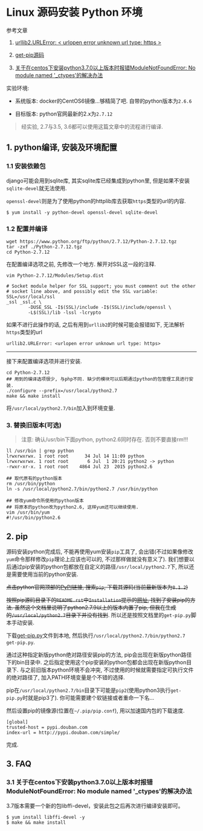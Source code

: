 # Linux 源码安装 Python 环境

<!-- <!tags!>: <!源码安装!> -->

<!-- <!keys!>: eSy'39Nmarrypjlo -->

参考文章

1. [urllib2.URLError: < urlopen error unknown url type: https >](http://blog.csdn.net/hewy0526/article/details/9202523)

2. [get-pip源码](https://bootstrap.pypa.io/get-pip.py)

3. [关于在centos下安装python3.7.0以上版本时报错ModuleNotFoundError: No module named '_ctypes'的解决办法](https://blog.csdn.net/qq_36416904/article/details/79316972)

实验环境:

- 系统版本: docker的CentOS6镜像...够精简了吧. 自带的python版本为`2.6.6`

- 目标版本: python官网最新的2.x为`2.7.12`

> 经实验, 2.7与3.5, 3.6都可以使用这篇文章中的流程进行编译.

## 1. python编译, 安装及环境配置

### 1.1 安装依赖包

django可能会用到sqlite库, 其实sqlite库已经集成到python里, 但是如果不安装`sqlite-devel`就无法使用. 

`openssl-devel`则是为了使用python的httplib库去获取`https`类型的url的内容.

```
$ yum install -y python-devel openssl-devel sqlite-devel
```

### 1.2 配置并编译

```shell
wget https://www.python.org/ftp/python/2.7.12/Python-2.7.12.tgz
tar -zxf ./Python-2.7.12.tgz
cd Python-2.7.12
```

在配置编译选项之前, 先修改一个地方. 解开对SSL这一段的注释.

```shell
vim Python-2.7.12/Modules/Setup.dist

# Socket module helper for SSL support; you must comment out the other
# socket line above, and possibly edit the SSL variable:
SSL=/usr/local/ssl
_ssl _ssl.c \
        -DUSE_SSL -I$(SSL)/include -I$(SSL)/include/openssl \
        -L$(SSL)/lib -lssl -lcrypto

```

如果不进行此操作的话, 之后有用到`urllib2`的时候可能会报错如下, 无法解析`https`类型的url

```
urllib2.URLError: <urlopen error unknown url type: https>
```

------

接下来配置编译选项并进行安装.

```
cd Python-2.7.12
## 用到的编译选项很少, 与php不同. 缺少的模块可以后期通过python的包管理工具进行安装.
./configure --prefix=/usr/local/python2.7
make && make install
```

将`/usr/local/python2.7/bin`加入到环境变量.

### 3. 替换旧版本(可选)

> 注意: 确认/usr/bin下面python, python2.6同时存在. 否则不要直接rm!!!

```
ll /usr/bin | grep python
lrwxrwxrwx. 1 root root      34 Jul 14 11:09 python
lrwxrwxrwx. 1 root root       6 Jul  1 20:21 python2 -> python
-rwxr-xr-x. 1 root root    4864 Jul 23  2015 python2.6

## 取代原有的python版本
rm /usr/bin/python
ln -s /usr/local/python2.7/bin/python2.7 /usr/bin/python

## 修改yum命令所使用的python版本
## 将原本的python改为python2.6, 这样yum还可以继续使用.
vim /usr/bin/yum
#!/usr/bin/python2.6
```

## 2. pip

源码安装python完成后, 不能再使用yum安装`pip`工具了, 会出错(不过如果像修改`yum`命令那样修改`pip`理论上应该也可以的, 不过那样做就没有意义了). 我们想要以后通过pip安装的python包都放在自定义的路径`/usr/local/python2.7`下, 所以还是需要使用当前的python安装.

~~点击python官网顶部的[PyPI](https://pypi.python.org/pypi)链接, 搜索`pip`, 下载其源码(当前最新版本为`8.1.2`)~~

~~按照pip源码目录下的`README.rst`中`Installation`提示的[网址](https://pip.pypa.io/en/stable/installing/), 找到了安装pip的方法. 虽然这个文档里说明了python2.7.9以上的版本内置了pip, 但我在生成的`/usr/local/python2.7`目录下并没有找到~~. 所以还是按照文档里的`get-pip.py`脚本手动安装.

下载[get-pip.py](https://bootstrap.pypa.io/get-pip.py)文件到本地, 然后执行`/usr/local/python2.7/bin/python2.7 get-pip.py`.

通过这种指定新版python绝对路径安装pip的方法, pip会出现在新版python路径下的bin目录中. 之后指定使用这个pip安装的python包都会出现在新版python目录下. 与之前旧版本python环境不会冲突, 不过使用的时候就需要指定可执行文件的绝对路径了, 加入PATH环境变量是个不错的选择.

pip在`/usr/local/python2.7/bin`目录下可能是`pip2`(使用python3执行`get-pip.py`时就是pip3了). 你可能需要建个软链接或者重命一下名...

然后设置pip的镜像源(位置在`~/.pip/pip.conf`), 用以加速国内包的下载速度.

```
[global]
trusted-host = pypi.douban.com
index-url = http://pypi.douban.com/simple/
```

完成.

## 3. FAQ

### 3.1 关于在centos下安装python3.7.0以上版本时报错ModuleNotFoundError: No module named '_ctypes'的解决办法

3.7版本需要一个新的包libffi-devel，安装此包之后再次进行编译安装即可。

```
$ yum install libffi-devel -y
$ make && make install
```